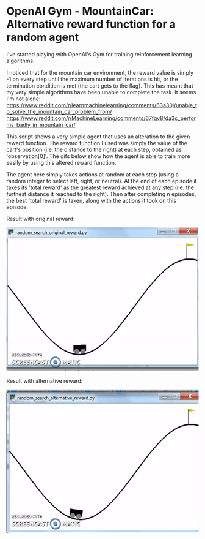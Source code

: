 # OpenAI Gym - MountainCar: Alternative reward function for a random agent
I've started playing with OpenAI's Gym for training reinforcement learning algorithms. 

I noticed that for the mountain car environment, the reward value is simply -1 on every step until the maximum number of iterations is hit, or the termination condition is met (the cart gets to the flag). This has meant that my very simple algorithms have been unable to complete the task. It seems I'm not alone: 
https://www.reddit.com/r/learnmachinelearning/comments/63a30j/unable_to_solve_the_mountain_car_problem_from/
https://www.reddit.com/r/MachineLearning/comments/67fqv8/da3c_performs_badly_in_mountain_car/

This script shows a very simple agent that uses an alteration to the given reward function. The reward function I used was simply the value of the cart's position (i.e. the distance to the right) at each step, obtained as 'observation[0]'. The gifs below show how the agent is able to train more easily by using this altered reward function.

The agent here simply takes actions at random at each step (using a random integer to select left, right, or neutral). At the end of each episode it takes its 'total reward' as the greatest reward achieved at any step (i.e. the furthest distance it reached to the right). Then after completing n episodes, the best 'total reward' is taken, along with the actions it took on this episode.

Result with original reward: 

![gameplay video](https://github.com/JonnyEvans321/OpenAI_Gym_MountainCar/blob/master/org_reward.gif)

Result with alternative reward:

![gameplay video](https://github.com/JonnyEvans321/OpenAI_Gym_MountainCar/blob/master/alt_reward.gif)
